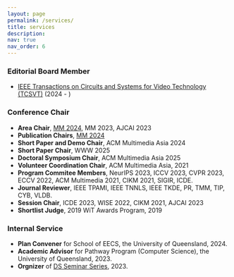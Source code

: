 ```yaml
---
layout: page
permalink: /services/
title: services
description: 
nav: true
nav_order: 6
---
```

### Editorial Board Member
- [IEEE Transactions on Circuits and Systems for Video Technology (TCSVT)](https://ieeexplore.ieee.org/xpl/RecentIssue.jsp?punumber=76) (2024 - )

### Conference Chair
- **Area Chair**, [MM 2024](https://2024.acmmm.org/organisation-committee), MM 2023, AJCAI 2023
- **Publication Chairs**, [MM 2024](https://2024.acmmm.org/organisation-committee)
- **Short Paper and Demo Chair**, ACM Multimedia Asia 2024
- **Short Paper Chair**, WWW 2025
- **Doctoral Symposium Chair**, ACM Multimedia Asia 2025
- **Volunteer Coordination Chair**, ACM Multimedia Asia, 2021
- **Program Commitee Members**, NeurIPS 2023, ICCV 2023, CVPR 2023, ECCV 2022, ACM Multimedia 2021, CIKM 2021, SIGIR, ICDE.
- **Journal Reviewer**, IEEE TPAMI, IEEE TNNLS, IEEE TKDE, PR, TMM, TIP, CYB, VLDB.
- **Session Chair**, ICDE 2023, WISE 2022, CIKM 2021, AJCAI 2023
- **Shortlist Judge**, 2019 WiT Awards Program, 2019 

### Internal Service
- **Plan Convener** for School of EECS, the University of Queensland, 2024.
- **Academic Advisor** for Pathway Program (Computer Science), the University of Queensland, 2023.
- **Orgnizer** of [DS Seminar Series](https://uq-ds-seminar.github.io/), 2023.
